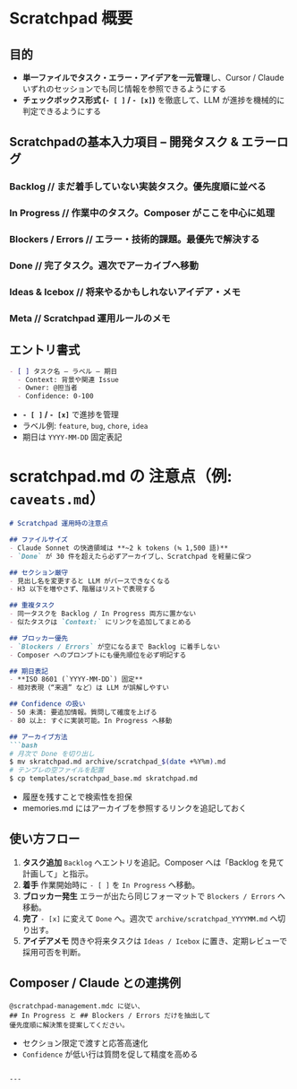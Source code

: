 # Scratchpad 概要

## 目的
- **単一ファイルでタスク・エラー・アイデアを一元管理**し、Cursor / Claude いずれのセッションでも同じ情報を参照できるようにする
- **チェックボックス形式 (`- [ ]` / `- [x]`)** を徹底して、LLM が進捗を機械的に判定できるようにする

## Scratchpadの基本入力項目 – 開発タスク & エラーログ

### Backlog // まだ着手していない実装タスク。優先度順に並べる

### In Progress // 作業中のタスク。Composer がここを中心に処理

### Blockers / Errors // エラー・技術的課題。最優先で解決する

### Done // 完了タスク。週次でアーカイブへ移動

### Ideas & Icebox // 将来やるかもしれないアイデア・メモ

### Meta // Scratchpad 運用ルールのメモ



## エントリ書式
```markdown
- [ ] タスク名 – ラベル – 期日
  - Context: 背景や関連 Issue
  - Owner: @担当者
  - Confidence: 0-100
````

* **`- [ ]` / `- [x]`** で進捗を管理
* ラベル例: `feature`, `bug`, `chore`, `idea`
* 期日は `YYYY-MM-DD` 固定表記



# scratchpad.md の 注意点（例: `caveats.md`）

```markdown
# Scratchpad 運用時の注意点

## ファイルサイズ
- Claude Sonnet の快適領域は **~2 k tokens (≒ 1,500 語)**
- `Done` が 30 件を超えたら必ずアーカイブし、Scratchpad を軽量に保つ

## セクション厳守
- 見出し名を変更すると LLM がパースできなくなる
- H3 以下を増やさず、階層はリストで表現する

## 重複タスク
- 同一タスクを Backlog / In Progress 両方に置かない
- 似たタスクは `Context:` にリンクを追加してまとめる

## ブロッカー優先
- `Blockers / Errors` が空になるまで Backlog に着手しない
- Composer へのプロンプトにも優先順位を必ず明記する

## 期日表記
- **ISO 8601 (`YYYY-MM-DD`) 固定**
- 相対表現（“来週” など）は LLM が誤解しやすい

## Confidence の扱い
- 50 未満: 要追加情報。質問して確度を上げる
- 80 以上: すぐに実装可能。In Progress へ移動

## アーカイブ方法
```bash
# 月次で Done を切り出し
$ mv skratchpad.md archive/scratchpad_$(date +%Y%m).md
# テンプレの空ファイルを配置
$ cp templates/scratchpad_base.md skratchpad.md
````

* 履歴を残すことで検索性を担保
* memories.md にはアーカイブを参照するリンクを追記しておく




## 使い方フロー

1. **タスク追加**
   `Backlog` へエントリを追記。Composer へは「Backlog を見て計画して」と指示。
2. **着手**
   作業開始時に `- [ ]` を `In Progress` へ移動。
3. **ブロッカー発生**
   エラーが出たら同じフォーマットで `Blockers / Errors` へ移動。
4. **完了**
   `- [x]` に変えて `Done` へ。週次で `archive/scratchpad_YYYYMM.md` へ切り出す。
5. **アイデアメモ**
   閃きや将来タスクは `Ideas / Icebox` に置き、定期レビューで採用可否を判断。

## Composer / Claude との連携例

```text
@scratchpad-management.mdc に従い、
## In Progress と ## Blockers / Errors だけを抽出して
優先度順に解決策を提案してください。
```

* セクション限定で渡すと応答高速化
* `Confidence` が低い行は質問を促して精度を高める

````

---
